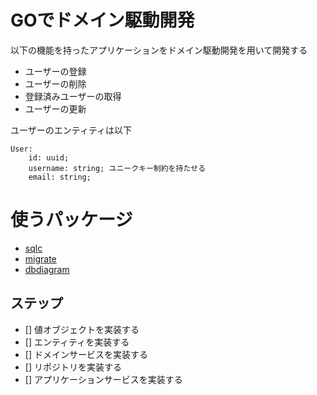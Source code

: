 # GOでドメイン駆動開発

以下の機能を持ったアプリケーションをドメイン駆動開発を用いて開発する

- ユーザーの登録
- ユーザーの削除
- 登録済みユーザーの取得
- ユーザーの更新

ユーザーのエンティティは以下

```
User:
    id: uuid;
    username: string; ユニークキー制約を持たせる
    email: string;
```

# 使うパッケージ

- [sqlc](https://sqlc.dev/)
- [migrate](https://github.com/golang-migrate/migrate)
- [dbdiagram](https://dbdiagram.io/)

## ステップ

- [] 値オブジェクトを実装する
- [] エンティティを実装する
- [] ドメインサービスを実装する
- [] リポジトリを実装する
- [] アプリケーションサービスを実装する